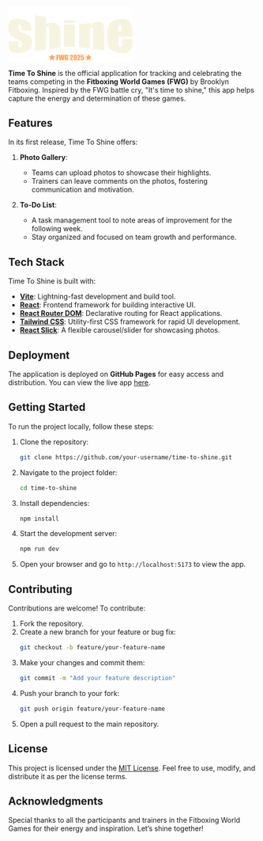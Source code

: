 <img src="public/logo.svg" align="center" style="width: 50%" />

**Time To Shine** is the official application for tracking and celebrating the teams competing in the **Fitboxing World Games (FWG)** by Brooklyn Fitboxing. Inspired by the FWG battle cry, "It's time to shine," this app helps capture the energy and determination of these games.

## Features

In its first release, Time To Shine offers:

1. **Photo Gallery**:
   - Teams can upload photos to showcase their highlights.
   - Trainers can leave comments on the photos, fostering communication and motivation.

2. **To-Do List**:
   - A task management tool to note areas of improvement for the following week.
   - Stay organized and focused on team growth and performance.

## Tech Stack

Time To Shine is built with:

- **[Vite](https://vitejs.dev/)**: Lightning-fast development and build tool.
- **[React](https://reactjs.org/)**: Frontend framework for building interactive UI.
- **[React Router DOM](https://reactrouter.com/)**: Declarative routing for React applications.
- **[Tailwind CSS](https://tailwindcss.com/)**: Utility-first CSS framework for rapid UI development.
- **[React Slick](https://react-slick.neostack.com/)**: A flexible carousel/slider for showcasing photos.

## Deployment

The application is deployed on **GitHub Pages** for easy access and distribution. You can view the live app [here](#).

## Getting Started

To run the project locally, follow these steps:

1. Clone the repository:
   ```bash
   git clone https://github.com/your-username/time-to-shine.git
   ```
2. Navigate to the project folder:
   ```bash
   cd time-to-shine
   ```
3. Install dependencies:
   ```bash
   npm install
   ```
4. Start the development server:
   ```bash
   npm run dev
   ```
5. Open your browser and go to `http://localhost:5173` to view the app.

## Contributing

Contributions are welcome! To contribute:

1. Fork the repository.
2. Create a new branch for your feature or bug fix:
   ```bash
   git checkout -b feature/your-feature-name
   ```
3. Make your changes and commit them:
   ```bash
   git commit -m "Add your feature description"
   ```
4. Push your branch to your fork:
   ```bash
   git push origin feature/your-feature-name
   ```
5. Open a pull request to the main repository.

## License

This project is licensed under the [MIT License](LICENSE). Feel free to use, modify, and distribute it as per the license terms.

## Acknowledgments

Special thanks to all the participants and trainers in the Fitboxing World Games for their energy and inspiration. Let’s shine together!

